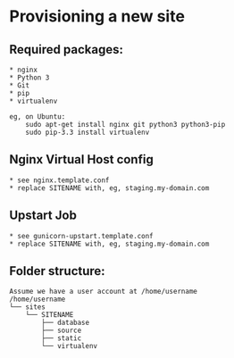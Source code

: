 Provisioning a new site
=======================

## Required packages:

    * nginx
    * Python 3
    * Git
    * pip
    * virtualenv

    eg, on Ubuntu:
        sudo apt-get install nginx git python3 python3-pip
        sudo pip-3.3 install virtualenv

## Nginx Virtual Host config

    * see nginx.template.conf
    * replace SITENAME with, eg, staging.my-domain.com

## Upstart Job

    * see gunicorn-upstart.template.conf
    * replace SITENAME with, eg, staging.my-domain.com

## Folder structure:

    Assume we have a user account at /home/username
    /home/username
    └── sites
        └── SITENAME
            ├── database
            ├── source
            ├── static
            └── virtualenv
